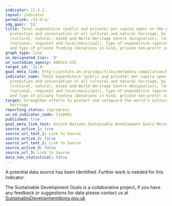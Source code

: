 ```yaml
---
indicator: 11.4.1
layout: indicator
permalink: /11-4-1/
sdg_goal: '11'
title: Total expenditure (public and private) per capita spent on the preservation,
  protection and conservation of all cultural and natural heritage, by type of heritage
  (cultural, natural, mixed and World Heritage Centre designation), level of government
  (national, regional and local/municipal), type of expenditure (operating expenditure/investment)
  and type of private funding (donations in kind, private non-profit sector and sponsorship)
graph_type: line
un_designated_tier: '3'
un_custodian_agency: UNESCO-UIS
target_id: '11.4'
goal_meta_link: http://unstats.un.org/sdgs/files/metadata-compilation/Metadata-Goal-11.pdf
indicator_name: Total expenditure (public and private) per capita spent on the preservation,
  protection and conservation of all cultural and natural heritage, by type of heritage
  (cultural, natural, mixed and World Heritage Centre designation), level of government
  (national, regional and local/municipal), type of expenditure (operating expenditure/investment)
  and type of private funding (donations in kind, private non-profit sector and sponsorship)
target: Strengthen efforts to protect and safeguard the world’s cultural and natural
  heritage
reporting_status: inprogress
un_sd_indicator_code: C110401
published: true
goal_meta_link_text: United Nations Sustainable Development Goals Metadata (pdf 2066kB)
source_active_1: true
source_url_text_1: Link to Source
source_active_2: false
source_url_text_2: Link to Source
source_active_3: false
source_url_3: Link to Source
data_non_statistical: false
---
```


A potential data source has been identified. Further work is needed for this indicator.

The Sustainable Development Goals is a collaborative project, if you have any feedback or suggestions for data please contact us at <SustainableDevelopment@ons.gov.uk>  

